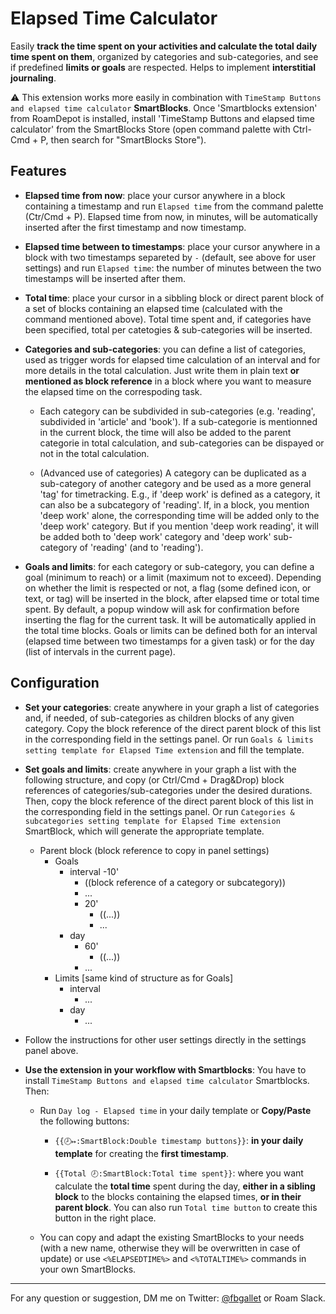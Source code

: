 # Elapsed Time Calculator

Easily **track the time spent on your activities and calculate the total daily time spent on them**, organized by categories and sub-categories, and see if predefined **limits or goals** are respected. Helps to implement **interstitial journaling**.

⚠️ This extension works more easily in combination with `TimeStamp Buttons and elapsed time calculator` **SmartBlocks**. Once 'Smartblocks extension' from RoamDepot is installed, install 'TimeStamp Buttons and elapsed time calculator' from the SmartBlocks Store (open command palette with Ctrl-Cmd + P, then search for "SmartBlocks Store").

## Features

- **Elapsed time from now**: place your cursor anywhere in a block containing a timestamp and run `Elapsed time` from the command palette (Ctr/Cmd + P). Elapsed time from now, in minutes, will be automatically inserted after the first timestamp and now timestamp.

- **Elapsed time between to timestamps**: place your cursor anywhere in a block with two timestamps separeted by `-` (default, see above for user settings) and run `Elapsed time`: the number of minutes between the two timestamps will be inserted after them.

- **Total time**: place your cursor in a sibbling block or direct parent block of a set of blocks containing an elapsed time (calculated with the command mentioned above). Total time spent and, if categories have been specified, total per catetogies & sub-categories will be inserted.

- **Categories and sub-categories**: you can define a list of categories, used as trigger words for elapsed time calculation of an interval and for more details in the total calculation. Just write them in plain text **or mentioned as block reference** in a block where you want to measure the elapsed time on the correspoding task.

  - Each category can be subdivided in sub-categories (e.g. 'reading', subdivided in 'article' and 'book'). If a sub-categorie is mentionned in the current block, the time will also be added to the parent categorie in total calculation, and sub-categories can be dispayed or not in the total calculation.

  - (Advanced use of categories) A category can be duplicated as a sub-category of another category and be used as a more general 'tag' for timetracking. E.g., if 'deep work' is defined as a category, it can also be a subcategory of 'reading'. If, in a block, you mention 'deep work' alone, the corresponding time will be added only to the 'deep work' category. But if you mention 'deep work reading', it will be added both to 'deep work' category and 'deep work' sub-category of 'reading' (and to 'reading').

- **Goals and limits**: for each category or sub-category, you can define a goal (minimum to reach) or a limit (maximum not to exceed). Depending on whether the limit is respected or not, a flag (some defined icon, or text, or tag) will be inserted in the block, after elapsed time or total time spent. By default, a popup window will ask for confirmation before inserting the flag for the current task. It will be automatically applied in the total time blocks. Goals or limits can be defined both for an interval (elapsed time between two timestamps for a given task) or for the day (list of intervals in the current page).

## Configuration

- **Set your categories**: create anywhere in your graph a list of categories and, if needed, of sub-categories as children blocks of any given category. Copy the block reference of the direct parent block of this list in the corresponding field in the settings panel. Or run `Goals & limits setting template for Elapsed Time extension` and fill the template.

- **Set goals and limits**: create anywhere in your graph a list with the following structure, and copy (or Ctrl/Cmd + Drag&Drop) block references of categories/sub-categories under the desired durations. Then, copy the block reference of the direct parent block of this list in the corresponding field in the settings panel. Or run `Categories & subcategories setting template for Elapsed Time extension` SmartBlock, which will generate the appropriate template.

  - Parent block (block reference to copy in panel settings)
    - Goals
      - interval
        -10'
        - ((block reference of a category or subcategory))
        - ...
        - 20'
          - ((...))
          - ...
      - day
        - 60'
          - ((...))
        - ...
    - Limits
      [same kind of structure as for Goals]
      - interval
        - ...
      - day
        - ...

- Follow the instructions for other user settings directly in the settings panel above.

- **Use the extension in your workflow with Smartblocks**: You have to install `TimeStamp Buttons and elapsed time calculator` Smartblocks. Then:

  - Run `Day log - Elapsed time` in your daily template or **Copy/Paste** the following buttons:

    - `{{🕗↦:SmartBlock:Double timestamp buttons}}`: **in your daily template** for creating the **first timestamp**.

    - `{{Total 🕗:SmartBlock:Total time spent}}`: where you want calculate the **total time** spent during the day, **either in a sibling block** to the blocks containing the elapsed times, **or in their parent block**. You can also run `Total time button` to create this button in the right place.

  - You can copy and adapt the existing SmartBlocks to your needs (with a new name, otherwise they will be overwritten in case of update) or use `<%ELAPSEDTIME%>` and `<%TOTALTIME%>` commands in your own SmartBlocks.

---

For any question or suggestion, DM me on Twitter: [@fbgallet](https://twitter.com/fbgallet) or Roam Slack.
